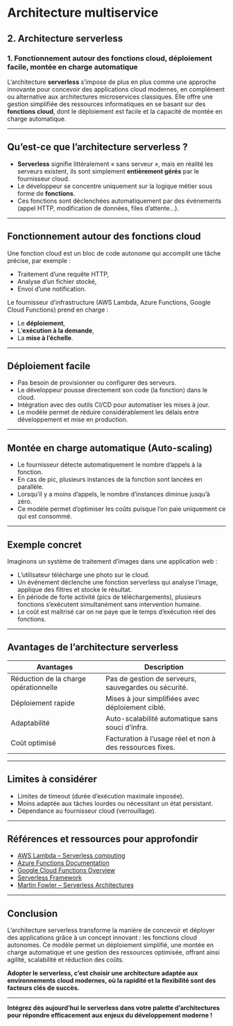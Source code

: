 # Architecture multiservice

## 2. Architecture serverless

### 1. Fonctionnement autour des fonctions cloud, déploiement facile, montée en charge automatique

L’architecture **serverless** s’impose de plus en plus comme une approche innovante pour concevoir des applications cloud modernes, en complément ou alternative aux architectures microservices classiques. Elle offre une gestion simplifiée des ressources informatiques en se basant sur des **fonctions cloud**, dont le déploiement est facile et la capacité de montée en charge automatique.

---

## Qu’est-ce que l’architecture serverless ?

- **Serverless** signifie littéralement « sans serveur », mais en réalité les serveurs existent, ils sont simplement **entièrement gérés** par le fournisseur cloud.
- Le développeur se concentre uniquement sur la logique métier sous forme de **fonctions**.
- Ces fonctions sont déclenchées automatiquement par des événements (appel HTTP, modification de données, files d’attente…).

---

## Fonctionnement autour des fonctions cloud

Une fonction cloud est un bloc de code autonome qui accomplit une tâche précise, par exemple :

- Traitement d’une requête HTTP,
- Analyse d’un fichier stocké,
- Envoi d’une notification.

Le fournisseur d’infrastructure (AWS Lambda, Azure Functions, Google Cloud Functions) prend en charge :

- Le **déploiement**,
- L’**exécution à la demande**,
- La **mise à l’échelle**.

---

## Déploiement facile

- Pas besoin de provisionner ou configurer des serveurs.
- Le développeur pousse directement son code (la fonction) dans le cloud.
- Intégration avec des outils CI/CD pour automatiser les mises à jour.
- Le modèle permet de réduire considérablement les délais entre développement et mise en production.

---

## Montée en charge automatique (Auto-scaling)

- Le fournisseur détecte automatiquement le nombre d’appels à la fonction.
- En cas de pic, plusieurs instances de la fonction sont lancées en parallèle.
- Lorsqu’il y a moins d’appels, le nombre d’instances diminue jusqu’à zéro.
- Ce modèle permet d’optimiser les coûts puisque l’on paie uniquement ce qui est consommé.

---

## Exemple concret

Imaginons un système de traitement d’images dans une application web :

- L’utilisateur télécharge une photo sur le cloud.
- Un événement déclenche une fonction serverless qui analyse l’image, applique des filtres et stocke le résultat.
- En période de forte activité (pics de téléchargements), plusieurs fonctions s’exécutent simultanément sans intervention humaine.
- Le coût est maîtrisé car on ne paye que le temps d’exécution réel des fonctions.

---

## Avantages de l’architecture serverless

| Avantages                    | Description                                             |
|-----------------------------|---------------------------------------------------------|
| Réduction de la charge opérationnelle | Pas de gestion de serveurs, sauvegardes ou sécurité.  |
| Déploiement rapide           | Mises à jour simplifiées avec déploiement ciblé.       |
| Adaptabilité                 | Auto-scalabilité automatique sans souci d’infra.       |
| Coût optimisé               | Facturation à l’usage réel et non à des ressources fixes. |

---

## Limites à considérer

- Limites de timeout (durée d’exécution maximale imposée).
- Moins adaptée aux tâches lourdes ou nécessitant un état persistant.
- Dépendance au fournisseur cloud (verrouillage).

---

## Références et ressources pour approfondir

- [AWS Lambda – Serverless computing](https://aws.amazon.com/lambda/)  
- [Azure Functions Documentation](https://learn.microsoft.com/en-us/azure/azure-functions/)  
- [Google Cloud Functions Overview](https://cloud.google.com/functions)  
- [Serverless Framework](https://www.serverless.com/)  
- [Martin Fowler – Serverless Architectures](https://martinfowler.com/articles/serverless.html)

---

## Conclusion

L’architecture serverless transforme la manière de concevoir et déployer des applications grâce à un concept innovant : les fonctions cloud autonomes. Ce modèle permet un déploiement simplifié, une montée en charge automatique et une gestion des ressources optimisée, offrant ainsi agilité, scalabilité et réduction des coûts.

**Adopter le serverless, c’est choisir une architecture adaptée aux environnements cloud modernes, où la rapidité et la flexibilité sont des facteurs clés de succès.**

---

**Intégrez dès aujourd’hui le serverless dans votre palette d’architectures pour répondre efficacement aux enjeux du développement moderne !**